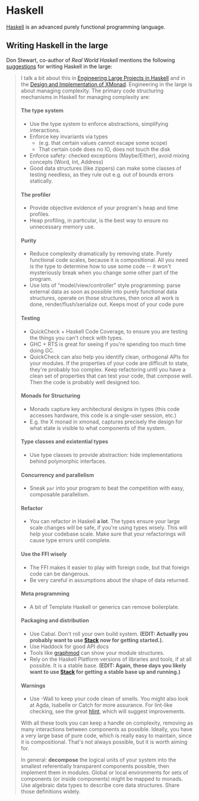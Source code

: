 # Haskell

[Haskell](https://www.haskell.org/) is an advanced purely functional programming language.

## Writing Haskell in the large

Don Stewart, co-author of _Real World Haskell_ mentions the following [suggestions](https://stackoverflow.com/a/3077912) for writing Haskell in the large:

> I talk a bit about this in [Engineering Large Projects in Haskell](https://www.scribd.com/doc/19502765/Engineering-Large-Projects-in-Haskell-A-Decade-of-FP-at-Galois) and in the [Design and Implementation of XMonad](http://xmonad.wordpress.com/2009/09/09/the-design-and-implementation-of-xmonad/). Engineering in the large is about managing complexity. The primary code structuring mechanisms in Haskell for managing complexity are:
>
> #### The type system
>
> - Use the type system to enforce abstractions, simplifying interactions.
> - Enforce key invariants via types
>   - (e.g. that certain values cannot escape some scope)
>   - That certain code does no IO, does not touch the disk
> - Enforce safety: checked exceptions (Maybe/Either), avoid mixing concepts (Word, Int, Address)
> - Good data structures (like zippers) can make some classes of testing needless, as they rule out e.g. out of bounds errors statically.
>
> #### The profiler
>
> - Provide objective evidence of your program's heap and time profiles.
> - Heap profiling, in particular, is the best way to ensure no unnecessary memory use.
>
> #### Purity
>
> - Reduce complexity dramatically by removing state. Purely functional code scales, because it is compositional. All you need is the type to determine how to use some code -- it won't mysteriously break when you change some other part of the program.
> - Use lots of "model/view/controller" style programming: parse external data as soon as possible into purely functional data structures, operate on those structures, then once all work is done, render/flush/serialize out. Keeps most of your code pure
>
> #### Testing
>
> - QuickCheck + Haskell Code Coverage, to ensure you are testing the things you can't check with types.
> - GHC + RTS is great for seeing if you're spending too much time doing GC.
> - QuickCheck can also help you identify clean, orthogonal APIs for your modules. If the properties of your code are difficult to state, they're probably too complex. Keep refactoring until you have a clean set of properties that can test your code, that compose well. Then the code is probably well designed too.
>
> #### Monads for Structuring
>
> - Monads capture key architectural designs in types (this code accesses hardware, this code is a single-user session, etc.)
> - E.g. the X monad in xmonad, captures precisely the design for what state is visible to what components of the system.
>
> #### Type classes and existential types
>
> - Use type classes to provide abstraction: hide implementations behind polymorphic interfaces.
>
> #### Concurrency and parallelism
>
> - Sneak `par` into your program to beat the competition with easy, composable parallelism.
>
> #### Refactor
>
> - You can refactor in Haskell **a lot**. The types ensure your large scale changes will be safe, if you're using types wisely. This will help your codebase scale. Make sure that your refactorings will cause type errors until complete.
>
> #### Use the FFI wisely
>
> - The FFI makes it easier to play with foreign code, but that foreign code can be dangerous.
> - Be very careful in assumptions about the shape of data returned.
>
> #### Meta programming
>
> - A bit of Template Haskell or generics can remove boilerplate.
>
> #### Packaging and distribution
>
> - Use Cabal. Don't roll your own build system. **(EDIT: Actually you probably want to use [Stack](http://haskellstack.com/) now for getting started.).**
> - Use Haddock for good API docs
> - Tools like [graphmod](http://hackage.haskell.org/package/graphmod) can show your module structures.
> - Rely on the Haskell Platform versions of libraries and tools, if at all possible. It is a stable base. **(EDIT: Again, these days you likely want to use [Stack](http://haskellstack.com/) for getting a stable base up and running.)**
>
> #### Warnings
>
> - Use -Wall to keep your code clean of smells. You might also look at Agda, Isabelle or Catch for more assurance. For lint-like checking, see the great [hlint](http://hackage.haskell.org/package/hlint), which will suggest improvements.
>
> With all these tools you can keep a handle on complexity, removing as many interactions between components as possible. Ideally, you have a very large base of pure code, which is really easy to maintain, since it is compositional. That's not always possible, but it is worth aiming for.
>
> In general: **decompose** the logical units of your system into the smallest referentially transparent components possible, then implement them in modules. Global or local environments for sets of components (or inside components) might be mapped to monads. Use algebraic data types to describe core data structures. Share those definitions widely.
